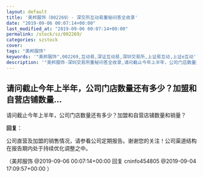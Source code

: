```yaml
---
layout: default
title: '美邦服饰（002269）- 深交所互动易董秘问答全收录'
date: "2019-09-06 00:07:14+00:00"
last_modified_at: "2019-09-06 00:07:14+00:00"
permalink: /stock/sz/002269/
categories: szstock
cover: 
tags: "美邦服饰"
keywords: '"美邦服饰",002269,互动易,深证互动易,深圳交易所,上证易互动,上证e互动'
description: '"美邦服饰-深圳交易所董秘问答全收录,请问截止今年上半年，公司门店数量还有多少？加盟和自营店铺数量和销量？"'
---
```


## 请问截止今年上半年，公司门店数量还有多少？加盟和自营店铺数量...

请问截止今年上半年，公司门店数量还有多少？加盟和自营店铺数量和销量？

**回复**：

公司直营及加盟的销售情况，请参看公司定期报告。谢谢您的关注！公司渠道结构在报告期内处于持续优化调整之中。 

（美邦服饰  @2019-09-06 00:07:14+00:00 回复 cninfo454805  @2019-09-04 17:09:57+00:00 ）

